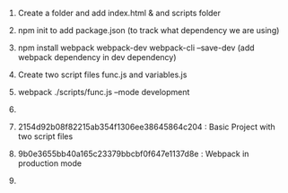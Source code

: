 1. Create a folder and add index.html & and scripts folder
2. npm init to add package.json (to track what dependency we are using)
3. npm install webpack webpack-dev webpack-cli –save-dev (add webpack dependency in dev dependency)
4. Create two script files func.js and variables.js
5. webpack ./scripts/func.js –mode development
6.



1. 2154d92b08f82215ab354f1306ee38645864c204 : Basic Project with two script files
2. 9b0e3655bb40a165c23379bbcbf0f647e1137d8e : Webpack in production mode
3. 
